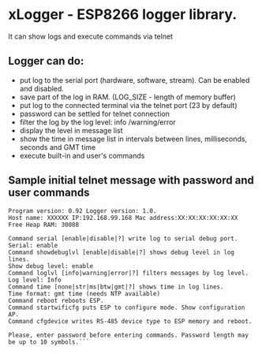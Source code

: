 # xLogger - ESP8266 logger library. 
It can show logs and execute commands via telnet 

## Logger can do:

- put log to the serial port (hardware, software, stream). Can be enabled and disabled.
- save part of the log in RAM. (LOG_SIZE - length of memory buffer)
- put log to the connected terminal via the telnet port (23 by default)
- password can be settled for telnet connection
- filter the log by the log level: info /warning/error
- display the level in message list
- show the time in message list in intervals between lines, milliseconds, seconds and GMT time
- execute built-in and user's commands

## Sample initial telnet message with password and user commands

```*** Telnet debug for ESP8266.
Program version: 0.92 Logger version: 1.0.
Host name: XXXXXX IP:192.168.99.168 Mac address:XX:XX:XX:XX:XX:XX
Free Heap RAM: 30088

Command serial [enable|disable|?] write log to serial debug port.
Serial: enable
Command showdebuglvl [enable|disable|?] shows debug level in log lines.
Show debug level: enable
Command loglvl [info|warning|error|?] filters messages by log level.
Log level: Info
Command time [none|str|ms|btw|gmt|?] shows time in log lines.
Time format: gmt time (needs NTP available)
Command reboot reboots ESP.
Command startwificfg puts ESP to configure mode. Show configuration AP.
Command cfgdevice writes RS-485 device type to ESP memory and reboot.

Please, enter password before entering commands. Password length may be up to 10 symbols.```



